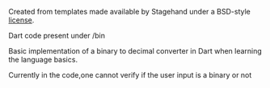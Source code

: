 Created from templates made available by Stagehand under a BSD-style
[license](https://github.com/dart-lang/stagehand/blob/master/LICENSE).

Dart code present under /bin

Basic implementation of a binary to decimal converter in Dart when learning the language basics.

Currently in the code,one cannot verify if the user input is a binary or not
